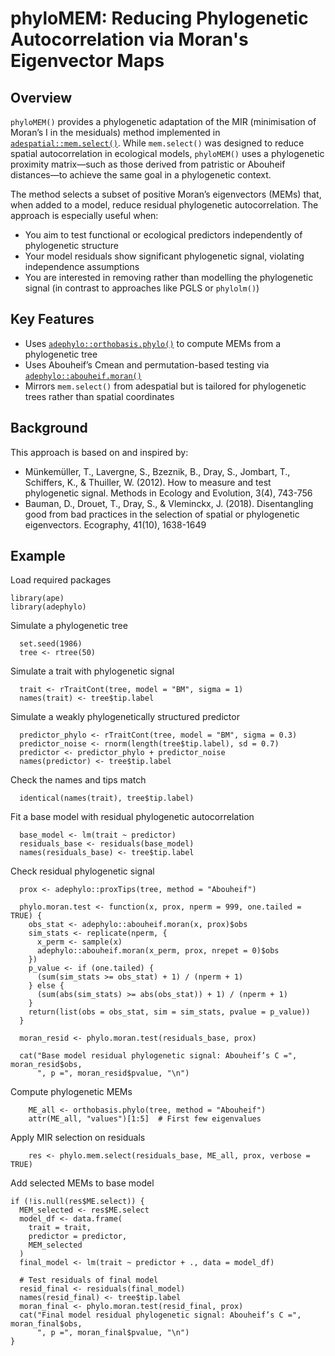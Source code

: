 # phyloMEM: Reducing Phylogenetic Autocorrelation via Moran's Eigenvector Maps

## Overview

`phyloMEM()` provides a phylogenetic adaptation of the MIR (minimisation of Moran’s I in the mesiduals) method implemented in [`adespatial::mem.select()`](https://github.com/adeverse/adespatial/). While `mem.select()` was designed to reduce spatial autocorrelation in ecological models, `phyloMEM()` uses a phylogenetic proximity matrix—such as those derived from patristic or Abouheif distances—to achieve the same goal in a phylogenetic context.

The method selects a subset of positive Moran’s eigenvectors (MEMs) that, when added to a model, reduce residual phylogenetic autocorrelation. The approach is especially useful when:

* You aim to test functional or ecological predictors independently of phylogenetic structure
* Your model residuals show significant phylogenetic signal, violating independence assumptions
* You are interested in removing rather than modelling the phylogenetic signal (in contrast to approaches like PGLS or `phylolm()`)

## Key Features

* Uses [`adephylo::orthobasis.phylo()`](https://github.com/adeverse/adephylo/) to compute MEMs from a phylogenetic tree
* Uses Abouheif’s Cmean and permutation-based testing via [`adephylo::abouheif.moran()`](https://github.com/adeverse/adephylo/)
* Mirrors `mem.select()` from adespatial but is tailored for phylogenetic trees rather than spatial coordinates

## Background

This approach is based on and inspired by:

* Münkemüller, T., Lavergne, S., Bzeznik, B., Dray, S., Jombart, T., Schiffers, K., & Thuiller, W. (2012). How to measure and test phylogenetic signal. Methods in Ecology and Evolution, 3(4), 743-756
* Bauman, D., Drouet, T., Dray, S., & Vleminckx, J. (2018). Disentangling good from bad practices in the selection of spatial or phylogenetic eigenvectors. Ecography, 41(10), 1638-1649

## Example

Load required packages

    library(ape)
    library(adephylo)

Simulate a phylogenetic tree
  
      set.seed(1986)
      tree <- rtree(50)

Simulate a trait with phylogenetic signal
  
      trait <- rTraitCont(tree, model = "BM", sigma = 1)
      names(trait) <- tree$tip.label

Simulate a weakly phylogenetically structured predictor

      predictor_phylo <- rTraitCont(tree, model = "BM", sigma = 0.3)
      predictor_noise <- rnorm(length(tree$tip.label), sd = 0.7)
      predictor <- predictor_phylo + predictor_noise
      names(predictor) <- tree$tip.label

Check the names and tips match

      identical(names(trait), tree$tip.label)

Fit a base model with residual phylogenetic autocorrelation

      base_model <- lm(trait ~ predictor)
      residuals_base <- residuals(base_model)
      names(residuals_base) <- tree$tip.label

Check residual phylogenetic signal

      prox <- adephylo::proxTips(tree, method = "Abouheif")
      
      phylo.moran.test <- function(x, prox, nperm = 999, one.tailed = TRUE) {
        obs_stat <- adephylo::abouheif.moran(x, prox)$obs
        sim_stats <- replicate(nperm, {
          x_perm <- sample(x)
          adephylo::abouheif.moran(x_perm, prox, nrepet = 0)$obs
        })
        p_value <- if (one.tailed) {
          (sum(sim_stats >= obs_stat) + 1) / (nperm + 1)
        } else {
          (sum(abs(sim_stats) >= abs(obs_stat)) + 1) / (nperm + 1)
        }
        return(list(obs = obs_stat, sim = sim_stats, pvalue = p_value))
      }
  
      moran_resid <- phylo.moran.test(residuals_base, prox)
  
      cat("Base model residual phylogenetic signal: Abouheif’s C =", moran_resid$obs,
          ", p =", moran_resid$pvalue, "\n")

Compute phylogenetic MEMs

        ME_all <- orthobasis.phylo(tree, method = "Abouheif")
        attr(ME_all, "values")[1:5]  # First few eigenvalues

Apply MIR selection on residuals

        res <- phylo.mem.select(residuals_base, ME_all, prox, verbose = TRUE)

Add selected MEMs to base model

    if (!is.null(res$ME.select)) {
      MEM_selected <- res$ME.select
      model_df <- data.frame(
        trait = trait,
        predictor = predictor,
        MEM_selected
      )
      final_model <- lm(trait ~ predictor + ., data = model_df)
  
      # Test residuals of final model
      resid_final <- residuals(final_model)
      names(resid_final) <- tree$tip.label
      moran_final <- phylo.moran.test(resid_final, prox)
      cat("Final model residual phylogenetic signal: Abouheif’s C =", moran_final$obs,
          ", p =", moran_final$pvalue, "\n")
    }
